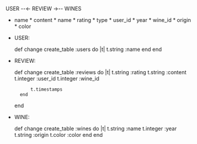 USER   --<-    	REVIEW      ->--   WINES
* name          * content		   * name
                * rating		   * type
                * user_id		   * year
                * wine_id          * origin
                                   * color

- USER:

    def change
        create_table :users do |t|
            t.string :name
        end
    end

- REVIEW:

    def change
        create_table :reviews do |t|
            t.string :rating
            t.string :content
            t.integer :user_id
            t.integer :wine_id

            t.timestamps
        end
    end

- WINE:

    def change
        create_table :wines do |t|
            t.string :name
            t.integer :year
            t.string :origin
            t.color :color
        end
    end
